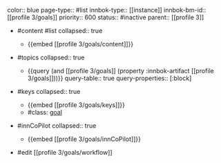 color:: blue
page-type:: #list
innbok-type:: [[instance]]
innbok-bm-id:: [[profile 3/goals]]
priority:: 600
status:: #inactive
parent:: [[profile 3]]

- #content #list
  collapsed:: true
	- {{embed [[profile 3/goals/content]]}}
- #topics
   collapsed:: true
    - {{query (and [[profile 3/goals]] (property :innbok-artifact [[profile 3/goals]]))}}
      query-table:: true
      query-properties:: [:block]
- #keys
  collapsed:: true
	- {{embed [[profile 3/goals/keys]]}}
	- #class: [goal](https://go.innbok.com/#/page/innBoK%2Fclass%2Fgoal)
- #innCoPilot
   collapsed:: true
	 - {{embed [[profile 3/goals/innCoPilot]]}}

- #edit [[profile 3/goals/workflow]]

